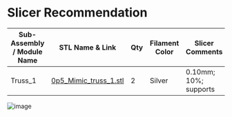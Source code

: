 # Slicer Recommendation 

|  **Sub-Assembly / Module Name** | **STL Name & Link** | **Qty** | **Filament Color** | **Slicer Comments** | **Approx Print Time [h:mm]** | **Approx Filament Used [g]** | **Approx Filament Used [m]** |
| ---- | --- | --- | --- | --- | --- | --- | --- |
| Truss_1| [0p5_Mimic_truss_1.stl](https://github.com/ISS-Mimic/Mimic/blob/main/EXTRAs/Mini/3D_Printing/Truss_1/0p5_Mimic_truss_1.stl) |2| Silver| 0.10mm; 10%; supports| 3h 8m| 20.15| 6.76| 
![image](https://github.com/ISS-Mimic/Mimic/assets/58833710/4ba90e5b-8854-4f80-bf8f-1787f3b893e6)


